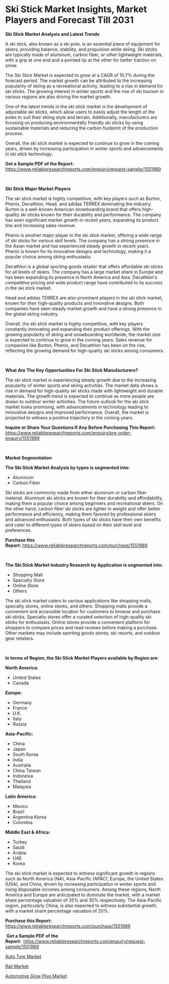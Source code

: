 <p><h1>Ski Stick Market Insights, Market Players and Forecast Till 2031</h1></p><p><strong>Ski Stick Market Analysis and Latest Trends</strong></p>
<p><p>A ski stick, also known as a ski pole, is an essential piece of equipment for skiers, providing balance, stability, and propulsion while skiing. Ski sticks are typically made of aluminum, carbon fiber, or other lightweight materials, with a grip at one end and a pointed tip at the other for better traction on snow.</p><p>The Ski Stick Market is expected to grow at a CAGR of 10.7% during the forecast period. The market growth can be attributed to the increasing popularity of skiing as a recreational activity, leading to a rise in demand for ski sticks. The growing interest in winter sports and the rise of ski tourism in various regions are also driving the market growth.</p><p>One of the latest trends in the ski stick market is the development of adjustable ski sticks, which allow users to easily adjust the length of the poles to suit their skiing style and terrain. Additionally, manufacturers are focusing on producing environmentally friendly ski sticks by using sustainable materials and reducing the carbon footprint of the production process.</p><p>Overall, the ski stick market is expected to continue to grow in the coming years, driven by increasing participation in winter sports and advancements in ski stick technology.</p></p>
<p><strong>Get a Sample PDF of the Report:&nbsp;</strong> <a href="https://www.reliableresearchreports.com/enquiry/request-sample/1551989">https://www.reliableresearchreports.com/enquiry/request-sample/1551989</a></p>
<p>&nbsp;</p>
<p><strong>Ski Stick Major Market Players</strong></p>
<p><p>The ski stick market is highly competitive, with key players such as Burton, Phenix, Decathlon, Head, and adidas TERREX dominating the industry. Burton is a well-known American snowboarding brand that offers high-quality ski sticks known for their durability and performance. The company has seen significant market growth in recent years, expanding its product line and increasing sales revenue.</p><p>Phenix is another major player in the ski stick market, offering a wide range of ski sticks for various skill levels. The company has a strong presence in the Asian market and has experienced steady growth in recent years. Phenix is known for its innovative designs and technology, making it a popular choice among skiing enthusiasts.</p><p>Decathlon is a global sporting goods retailer that offers affordable ski sticks for all levels of skiers. The company has a large market share in Europe and has been expanding its presence in North America and Asia. Decathlon's competitive pricing and wide product range have contributed to its success in the ski stick market.</p><p>Head and adidas TERREX are also prominent players in the ski stick market, known for their high-quality products and innovative designs. Both companies have seen steady market growth and have a strong presence in the global skiing industry.</p><p>Overall, the ski stick market is highly competitive, with key players constantly innovating and expanding their product offerings. With the growing popularity of skiing and snowboarding worldwide, the market size is expected to continue to grow in the coming years. Sales revenue for companies like Burton, Phenix, and Decathlon has been on the rise, reflecting the growing demand for high-quality ski sticks among consumers.</p></p>
<p>&nbsp;</p>
<p><strong>What Are The Key Opportunities For Ski Stick Manufacturers?</strong></p>
<p><p>The ski stick market is experiencing steady growth due to the increasing popularity of winter sports and skiing activities. The market data shows a rise in demand for high-quality ski sticks made with lightweight and durable materials. The growth trend is expected to continue as more people are drawn to outdoor winter activities. The future outlook for the ski stick market looks promising, with advancements in technology leading to innovative designs and improved performance. Overall, the market is projected to witness a positive trajectory in the coming years.</p></p>
<p><strong>Inquire or Share Your Questions If Any Before Purchasing This Report:</strong> <a href="https://www.reliableresearchreports.com/enquiry/pre-order-enquiry/1551989">https://www.reliableresearchreports.com/enquiry/pre-order-enquiry/1551989</a></p>
<p>&nbsp;</p>
<p><strong>Market Segmentation</strong></p>
<p><strong>The Ski Stick Market Analysis by types is segmented into:</strong></p>
<p><ul><li>Aluminum</li><li>Carbon Fiber</li></ul></p>
<p><p>Ski sticks are commonly made from either aluminum or carbon fiber material. Aluminum ski sticks are known for their durability and affordability, making them a popular choice among beginners and recreational skiers. On the other hand, carbon fiber ski sticks are lighter in weight and offer better performance and efficiency, making them favored by professional skiers and advanced enthusiasts. Both types of ski sticks have their own benefits and cater to different types of skiers based on their skill level and preferences.</p></p>
<p><strong>Purchase this Report:&nbsp;</strong><a href="https://www.reliableresearchreports.com/purchase/1551989">https://www.reliableresearchreports.com/purchase/1551989</a></p>
<p>&nbsp;</p>
<p><strong>The Ski Stick Market Industry Research by Application is segmented into:</strong></p>
<p><ul><li>Shopping Mall</li><li>Specialty Store</li><li>Online Store</li><li>Others</li></ul></p>
<p><p>The ski stick market caters to various applications like shopping malls, specialty stores, online stores, and others. Shopping malls provide a convenient and accessible location for customers to browse and purchase ski sticks. Specialty stores offer a curated selection of high-quality ski sticks for enthusiasts. Online stores provide a convenient platform for shoppers to compare prices and read reviews before making a purchase. Other markets may include sporting goods stores, ski resorts, and outdoor gear retailers.</p></p>
<p>&nbsp;</p>
<p><strong>In terms of Region, the Ski Stick Market Players available by Region are:</strong></p>
<p>
    <p> <strong> North America: </strong>
        <ul>
            <li>United States</li>
            <li>Canada</li>
        </ul>
        </p> 
    <p> <strong> Europe: </strong>
        <ul>
            <li>Germany</li>
            <li>France</li>
            <li>U.K.</li>
            <li>Italy</li>
            <li>Russia</li>
        </ul>
        </p> 
    <p> <strong> Asia-Pacific: </strong>
        <ul>
            <li>China</li>
            <li>Japan</li>
            <li>South Korea</li>
            <li>India</li>
            <li>Australia</li>
            <li>China Taiwan</li>
            <li>Indonesia</li>
            <li>Thailand</li>
            <li>Malaysia</li>
        </ul>
        </p> 
    <p> <strong> Latin America: </strong>
        <ul>
            <li>Mexico</li>
            <li>Brazil</li>
            <li>Argentina Korea</li>
            <li>Colombia</li>
        </ul>
        </p> 
    <p> <strong> Middle East & Africa: </strong>
        <ul>
            <li>Turkey</li>
            <li>Saudi</li>
            <li>Arabia</li>
            <li>UAE</li>
            <li>Korea</li>
        </ul>
    </p>
    </p>
<p><p>The ski stick market is expected to witness significant growth in regions such as North America (NA), Asia-Pacific (APAC), Europe, the United States (USA), and China, driven by increasing participation in winter sports and rising disposable incomes among consumers. Among these regions, North America and Europe are anticipated to dominate the market, with a market share percentage valuation of 35% and 30% respectively. The Asia-Pacific region, particularly China, is also expected to witness substantial growth, with a market share percentage valuation of 20%.</p></p>
<p><strong>Purchase this Report: </strong><a href="https://www.reliableresearchreports.com/purchase/1551989">https://www.reliableresearchreports.com/purchase/1551989</a></p>
<p>&nbsp;<strong>Get a Sample PDF of the Report:&nbsp;&nbsp;</strong><a href="https://www.reliableresearchreports.com/enquiry/request-sample/1551989">https://www.reliableresearchreports.com/enquiry/request-sample/1551989</a></p>
<p><strong></strong></p>
<p><p><a href="https://crocus-run-b5a.notion.site/Auto-Tyre-Market-Size-and-Growth-Market-Segmentation-Regional-and-Country-Breakdowns-and-Market-T-4bca156820194ec7a93efe720ee581df">Auto Tyre Market</a></p><p><a href="https://gratis-rainforest-2ca.notion.site/Rail-Market-Research-Report-Forecasted-for-Period-from-2024-2031-by-Market-Type-Market-Applicati-262f2d74b43947488c7f46c833abdf49">Rail Market</a></p><p><a href="https://metal-farmhouse-e95.notion.site/Automotive-Glow-Plug-Market-Size-Growing-and-Forecasted-for-period-from-2024-2031-and-provides-com-cfadc45fef4647b5b787b9c81e0285e5">Automotive Glow Plug Market</a></p></p>